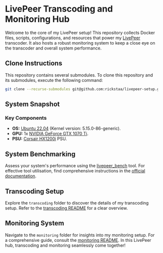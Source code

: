 # LivePeer Transcoding and Monitoring Hub

Welcome to the core of my LivePeer setup! This repository collects Docker files, scripts, configurations, and resources that power my [LivePeer](https://livepeer.org/) transcoder. It also hosts a robust monitoring system to keep a close eye on the transcoder and overall system performance.

## Clone Instructions

This repository contains several submodules. To clone this repository and its submodules, execute the following command:

```bash
git clone --recurse-submodules git@github.com:rickstaa/livepeer-setup.git
```

## System Snapshot

### Key Components

- **OS:** [Ubuntu 22.04](https://releases.ubuntu.com/jammy/) (Kernel version: 5.15.0-86-generic).
- **GPU:** 1x [NVIDIA GeForce GTX 1070 Ti](https://www.nvidia.com/en-us/geforce/news/nvidia-geforce-gtx-1070-ti/).
- **PSU:** [Corsair HX1200i](https://www.corsair.com/us/en/p/psu/cp-9020070-na/hxi-series-hx1200i-high-performance-atx-power-supply-1200-watt-80-plus-platinum-certified-psu-cp-9020070-na) PSU.

## System Benchmarking

Assess your system's performance using the [livepeer_bench](https://github.com/livepeer/go-livepeer/blob/master/cmd/livepeer_bench/livepeer_bench.go) tool. For effective tool utilisation, find comprehensive instructions in the [official documentation](https://docs.livepeer.org/orchestrators/guides/benchmark-transcoding).

## Transcoding Setup

Explore the `transcoding` folder to discover the details of my transcoding setup. Refer to the [transcoding README](transcoding/README.md) for a clear overview.

## Monitoring System

Navigate to the `monitoring` folder for insights into my monitoring setup. For a comprehensive guide, consult the [monitoring README](monitoring/README.md). In this LivePeer hub, transcoding and monitoring seamlessly come together!
